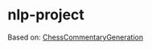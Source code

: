 # nlp-project


Based on: [ChessCommentaryGeneration](https://github.com/harsh19/ChessCommentaryGeneration)